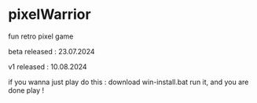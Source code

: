 # pixelWarrior
fun retro pixel game

beta released : 23.07.2024 

v1 released : 10.08.2024

if you wanna just play do this :
download
win-install.bat
run it, and you are done
play !
